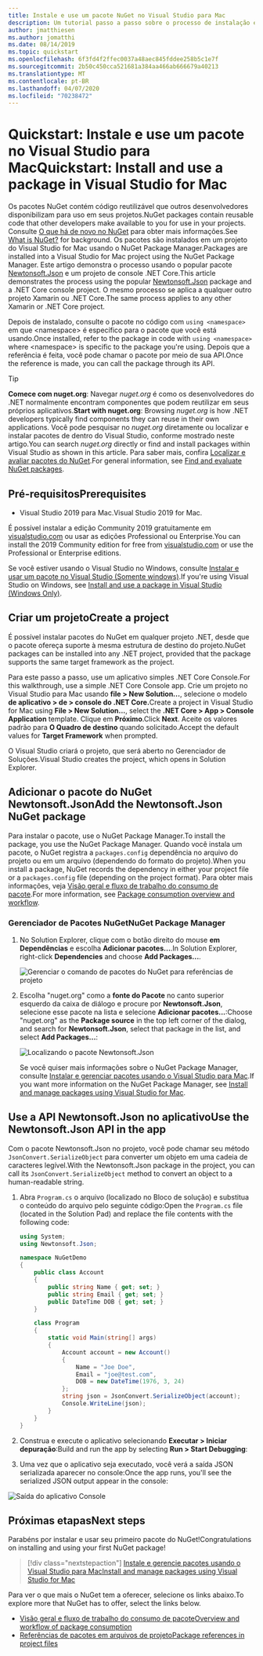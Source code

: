 ```yaml
---
title: Instale e use um pacote NuGet no Visual Studio para Mac
description: Um tutorial passo a passo sobre o processo de instalação e uso de um pacote NuGet em um projeto do Visual Studio for Mac.
author: jmatthiesen
ms.author: jomatthi
ms.date: 08/14/2019
ms.topic: quickstart
ms.openlocfilehash: 6f3fd4f2ffec0037a48aec845fddee258b5c1e7f
ms.sourcegitcommit: 2b50c450cca521681a384aa466ab666679a40213
ms.translationtype: MT
ms.contentlocale: pt-BR
ms.lasthandoff: 04/07/2020
ms.locfileid: "70238472"
---
```

# <a name="quickstart-install-and-use-a-package-in-visual-studio-for-mac"></a><span data-ttu-id="aaf3c-103">Quickstart: Instale e use um pacote no Visual Studio para Mac</span><span class="sxs-lookup"><span data-stu-id="aaf3c-103">Quickstart: Install and use a package in Visual Studio for Mac</span></span>

<span data-ttu-id="aaf3c-104">Os pacotes NuGet contém código reutilizável que outros desenvolvedores disponibilizam para uso em seus projetos.</span><span class="sxs-lookup"><span data-stu-id="aaf3c-104">NuGet packages contain reusable code that other developers make available to you for use in your projects.</span></span> <span data-ttu-id="aaf3c-105">Consulte [O que há de novo no NuGet](../What-is-NuGet.md) para obter mais informações.</span><span class="sxs-lookup"><span data-stu-id="aaf3c-105">See [What is NuGet?](../What-is-NuGet.md) for background.</span></span> <span data-ttu-id="aaf3c-106">Os pacotes são instalados em um projeto do Visual Studio for Mac usando o NuGet Package Manager.</span><span class="sxs-lookup"><span data-stu-id="aaf3c-106">Packages are installed into a Visual Studio for Mac project using the NuGet Package Manager.</span></span> <span data-ttu-id="aaf3c-107">Este artigo demonstra o processo usando o popular pacote [Newtonsoft.Json](https://www.nuget.org/packages/Newtonsoft.Json/) e um projeto de console .NET Core.</span><span class="sxs-lookup"><span data-stu-id="aaf3c-107">This article demonstrates the process using the popular [Newtonsoft.Json](https://www.nuget.org/packages/Newtonsoft.Json/) package and a .NET Core console project.</span></span> <span data-ttu-id="aaf3c-108">O mesmo processo se aplica a qualquer outro projeto Xamarin ou .NET Core.</span><span class="sxs-lookup"><span data-stu-id="aaf3c-108">The same process applies to any other Xamarin or .NET Core project.</span></span>

<span data-ttu-id="aaf3c-109">Depois de instalado, consulte o pacote no código com `using <namespace>` em que \<namespace\> é específico para o pacote que você está usando.</span><span class="sxs-lookup"><span data-stu-id="aaf3c-109">Once installed, refer to the package in code with `using <namespace>` where \<namespace\> is specific to the package you're using.</span></span> <span data-ttu-id="aaf3c-110">Depois que a referência é feita, você pode chamar o pacote por meio de sua API.</span><span class="sxs-lookup"><span data-stu-id="aaf3c-110">Once the reference is made, you can call the package through its API.</span></span>

> [!Tip]
> <span data-ttu-id="aaf3c-111">**Comece com nuget.org**: Navegar *nuget.org* é como os desenvolvedores do .NET normalmente encontram componentes que podem reutilizar em seus próprios aplicativos.</span><span class="sxs-lookup"><span data-stu-id="aaf3c-111">**Start with nuget.org**: Browsing *nuget.org* is how .NET developers typically find components they can reuse in their own applications.</span></span> <span data-ttu-id="aaf3c-112">Você pode pesquisar no *nuget.org* diretamente ou localizar e instalar pacotes de dentro do Visual Studio, conforme mostrado neste artigo.</span><span class="sxs-lookup"><span data-stu-id="aaf3c-112">You can search *nuget.org* directly or find and install packages within Visual Studio as shown in this article.</span></span> <span data-ttu-id="aaf3c-113">Para saber mais, confira [Localizar e avaliar pacotes do NuGet](../consume-packages/finding-and-choosing-packages.md).</span><span class="sxs-lookup"><span data-stu-id="aaf3c-113">For general information, see [Find and evaluate NuGet packages](../consume-packages/finding-and-choosing-packages.md).</span></span>

## <a name="prerequisites"></a><span data-ttu-id="aaf3c-114">Pré-requisitos</span><span class="sxs-lookup"><span data-stu-id="aaf3c-114">Prerequisites</span></span>

- <span data-ttu-id="aaf3c-115">Visual Studio 2019 para Mac.</span><span class="sxs-lookup"><span data-stu-id="aaf3c-115">Visual Studio 2019 for Mac.</span></span>

<span data-ttu-id="aaf3c-116">É possível instalar a edição Community 2019 gratuitamente em [visualstudio.com](https://www.visualstudio.com/) ou usar as edições Professional ou Enterprise.</span><span class="sxs-lookup"><span data-stu-id="aaf3c-116">You can install the 2019 Community edition for free from [visualstudio.com](https://www.visualstudio.com/) or use the Professional or Enterprise editions.</span></span>

<span data-ttu-id="aaf3c-117">Se você estiver usando o Visual Studio no Windows, consulte [Instalar e usar um pacote no Visual Studio (Somente windows)](install-and-use-a-package-in-visual-studio.md).</span><span class="sxs-lookup"><span data-stu-id="aaf3c-117">If you're using Visual Studio on Windows, see [Install and use a package in Visual Studio (Windows Only)](install-and-use-a-package-in-visual-studio.md).</span></span>

## <a name="create-a-project"></a><span data-ttu-id="aaf3c-118">Criar um projeto</span><span class="sxs-lookup"><span data-stu-id="aaf3c-118">Create a project</span></span>

<span data-ttu-id="aaf3c-119">É possível instalar pacotes do NuGet em qualquer projeto .NET, desde que o pacote ofereça suporte à mesma estrutura de destino do projeto.</span><span class="sxs-lookup"><span data-stu-id="aaf3c-119">NuGet packages can be installed into any .NET project, provided that the package supports the same target framework as the project.</span></span>

<span data-ttu-id="aaf3c-120">Para este passo a passo, use um aplicativo simples .NET Core Console.</span><span class="sxs-lookup"><span data-stu-id="aaf3c-120">For this walkthrough, use a simple .NET Core Console app.</span></span> <span data-ttu-id="aaf3c-121">Crie um projeto no Visual Studio para Mac usando **file > New Solution...**, selecione o modelo **de aplicativo > de > console do .NET Core.**</span><span class="sxs-lookup"><span data-stu-id="aaf3c-121">Create a project in Visual Studio for Mac using **File > New Solution...**, select the **.NET Core > App > Console Application** template.</span></span> <span data-ttu-id="aaf3c-122">Clique em **Próximo**.</span><span class="sxs-lookup"><span data-stu-id="aaf3c-122">Click **Next**.</span></span> <span data-ttu-id="aaf3c-123">Aceite os valores padrão para **O Quadro de destino** quando solicitado.</span><span class="sxs-lookup"><span data-stu-id="aaf3c-123">Accept the default values for **Target Framework** when prompted.</span></span>

<span data-ttu-id="aaf3c-124">O Visual Studio criará o projeto, que será aberto no Gerenciador de Soluções.</span><span class="sxs-lookup"><span data-stu-id="aaf3c-124">Visual Studio creates the project, which opens in Solution Explorer.</span></span>

## <a name="add-the-newtonsoftjson-nuget-package"></a><span data-ttu-id="aaf3c-125">Adicionar o pacote do NuGet Newtonsoft.Json</span><span class="sxs-lookup"><span data-stu-id="aaf3c-125">Add the Newtonsoft.Json NuGet package</span></span>

<span data-ttu-id="aaf3c-126">Para instalar o pacote, use o NuGet Package Manager.</span><span class="sxs-lookup"><span data-stu-id="aaf3c-126">To install the package, you use the NuGet Package Manager.</span></span> <span data-ttu-id="aaf3c-127">Quando você instala um pacote, o NuGet registra a `packages.config` dependência no arquivo do projeto ou em um arquivo (dependendo do formato do projeto).</span><span class="sxs-lookup"><span data-stu-id="aaf3c-127">When you install a package, NuGet records the dependency in  either your project file or a `packages.config` file (depending on the project format).</span></span> <span data-ttu-id="aaf3c-128">Para obter mais informações, veja [Visão geral e fluxo de trabalho do consumo de pacote](../consume-packages/Overview-and-Workflow.md).</span><span class="sxs-lookup"><span data-stu-id="aaf3c-128">For more information, see [Package consumption overview and workflow](../consume-packages/Overview-and-Workflow.md).</span></span>

### <a name="nuget-package-manager"></a><span data-ttu-id="aaf3c-129">Gerenciador de Pacotes NuGet</span><span class="sxs-lookup"><span data-stu-id="aaf3c-129">NuGet Package Manager</span></span>

1. <span data-ttu-id="aaf3c-130">No Solution Explorer, clique com o botão direito do mouse **em Dependências** e escolha **Adicionar pacotes...**.</span><span class="sxs-lookup"><span data-stu-id="aaf3c-130">In Solution Explorer, right-click **Dependencies** and choose **Add Packages...**.</span></span>

    ![Gerenciar o comando de pacotes do NuGet para referências de projeto](media/QS_Use_Mac-02-ManageNuGetPackages.png)

1. <span data-ttu-id="aaf3c-132">Escolha "nuget.org" como a **fonte do Pacote** no canto superior esquerdo da caixa de diálogo e procure por **Newtonsoft.Json**, selecione esse pacote na lista e selecione **Adicionar pacotes...**:</span><span class="sxs-lookup"><span data-stu-id="aaf3c-132">Choose "nuget.org" as the **Package source** in the top left corner of the dialog, and search for **Newtonsoft.Json**, select that package in the list, and select **Add Packages...**:</span></span>

    ![Localizando o pacote Newtonsoft.Json](media/QS_Use_Mac-03-NewtonsoftJson.png)

    <span data-ttu-id="aaf3c-134">Se você quiser mais informações sobre o NuGet Package Manager, consulte [Instalar e gerenciar pacotes usando o Visual Studio para Mac](../consume-packages/install-use-packages-visual-studio.md).</span><span class="sxs-lookup"><span data-stu-id="aaf3c-134">If you want more information on the NuGet Package Manager, see [Install and manage packages using Visual Studio for Mac](../consume-packages/install-use-packages-visual-studio.md).</span></span>

## <a name="use-the-newtonsoftjson-api-in-the-app"></a><span data-ttu-id="aaf3c-135">Use a API Newtonsoft.Json no aplicativo</span><span class="sxs-lookup"><span data-stu-id="aaf3c-135">Use the Newtonsoft.Json API in the app</span></span>

<span data-ttu-id="aaf3c-136">Com o pacote Newtonsoft.Json no projeto, você pode chamar seu método `JsonConvert.SerializeObject` para converter um objeto em uma cadeia de caracteres legível.</span><span class="sxs-lookup"><span data-stu-id="aaf3c-136">With the Newtonsoft.Json package in the project, you can call its `JsonConvert.SerializeObject` method to convert an object to a human-readable string.</span></span>

1. <span data-ttu-id="aaf3c-137">Abra `Program.cs` o arquivo (localizado no Bloco de solução) e substitua o conteúdo do arquivo pelo seguinte código:</span><span class="sxs-lookup"><span data-stu-id="aaf3c-137">Open the `Program.cs` file (located in the Solution Pad) and replace the file contents with the following code:</span></span>

    ```cs
    using System;
    using Newtonsoft.Json;

    namespace NuGetDemo
    {
        public class Account
        {
            public string Name { get; set; }
            public string Email { get; set; }
            public DateTime DOB { get; set; }
        }
    
        class Program
        {
            static void Main(string[] args)
            {
                Account account = new Account()
                {
                    Name = "Joe Doe",
                    Email = "joe@test.com",
                    DOB = new DateTime(1976, 3, 24)
                };
                string json = JsonConvert.SerializeObject(account);
                Console.WriteLine(json);
            }
        }
    }
    ```

1. <span data-ttu-id="aaf3c-138">Construa e execute o aplicativo selecionando **Executar > Iniciar depuração**:</span><span class="sxs-lookup"><span data-stu-id="aaf3c-138">Build and run the app by selecting **Run > Start Debugging**:</span></span>

1. <span data-ttu-id="aaf3c-139">Uma vez que o aplicativo seja executado, você verá a saída JSON serializada aparecer no console:</span><span class="sxs-lookup"><span data-stu-id="aaf3c-139">Once the app runs, you'll see the serialized JSON output appear in the console:</span></span>

  ![Saída do aplicativo Console](media/QS_Use_Mac-06-AppStart.png)

## <a name="next-steps"></a><span data-ttu-id="aaf3c-141">Próximas etapas</span><span class="sxs-lookup"><span data-stu-id="aaf3c-141">Next steps</span></span>
<span data-ttu-id="aaf3c-142">Parabéns por instalar e usar seu primeiro pacote do NuGet!</span><span class="sxs-lookup"><span data-stu-id="aaf3c-142">Congratulations on installing and using your first NuGet package!</span></span>

> [!div class="nextstepaction"]
> [<span data-ttu-id="aaf3c-143">Instale e gerencie pacotes usando o Visual Studio para Mac</span><span class="sxs-lookup"><span data-stu-id="aaf3c-143">Install and manage packages using Visual Studio for Mac</span></span>](/visualstudio/mac/nuget-walkthrough?toc=/nuget/toc.json)

<span data-ttu-id="aaf3c-144">Para ver o que mais o NuGet tem a oferecer, selecione os links abaixo.</span><span class="sxs-lookup"><span data-stu-id="aaf3c-144">To explore more that NuGet has to offer, select the links below.</span></span>

- [<span data-ttu-id="aaf3c-145">Visão geral e fluxo de trabalho do consumo de pacote</span><span class="sxs-lookup"><span data-stu-id="aaf3c-145">Overview and workflow of package consumption</span></span>](../consume-packages/overview-and-workflow.md)
- [<span data-ttu-id="aaf3c-146">Referências de pacotes em arquivos de projeto</span><span class="sxs-lookup"><span data-stu-id="aaf3c-146">Package references in project files</span></span>](../consume-packages/package-references-in-project-files.md)
